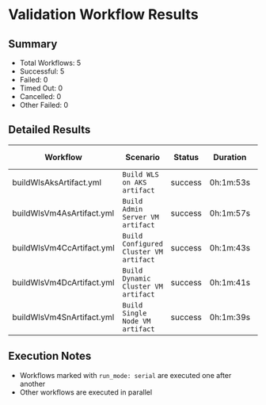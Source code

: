 # Validation Workflow Results

## Summary
- Total Workflows: 5
- Successful: 5
- Failed: 0
- Timed Out: 0
- Cancelled: 0
- Other Failed: 0

## Detailed Results

| Workflow | Scenario | Status | Duration | Run URL |
|----------|----------|---------|-----------|----------|
| buildWlsAksArtifact.yml | `Build WLS on AKS artifact` | success | 0h:1m:53s | [View Run](https://github.com/azure-javaee/weblogic-azure/actions/runs/17705508872) |
| buildWlsVm4AsArtifact.yml | `Build Admin Server VM artifact` | success | 0h:1m:57s | [View Run](https://github.com/azure-javaee/weblogic-azure/actions/runs/17705509795) |
| buildWlsVm4CcArtifact.yml | `Build Configured Cluster VM artifact` | success | 0h:1m:43s | [View Run](https://github.com/azure-javaee/weblogic-azure/actions/runs/17705510813) |
| buildWlsVm4DcArtifact.yml | `Build Dynamic Cluster VM artifact` | success | 0h:1m:41s | [View Run](https://github.com/azure-javaee/weblogic-azure/actions/runs/17705511913) |
| buildWlsVm4SnArtifact.yml | `Build Single Node VM artifact` | success | 0h:1m:39s | [View Run](https://github.com/azure-javaee/weblogic-azure/actions/runs/17705513113) |


## Execution Notes
- Workflows marked with `run_mode: serial` are executed one after another
- Other workflows are executed in parallel
